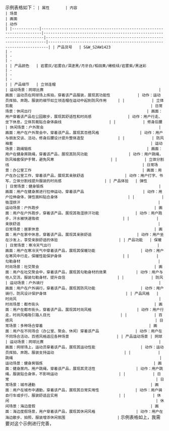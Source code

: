 示例表格如下：
`
| 属性       | 内容                                                                 | 场景                                                                 | 画面                                                                 | 动作                                                                 |
|------------|----------------------------------------------------------------------|----------------------------------------------------------------------|----------------------------------------------------------------------|----------------------------------------------------------------------|
| 产品货号   | S&W_S2AW1423                                                         | -                                                                   | -                                                                   | -                                                                   |
| 产品颜色   | 岩雾灰/岩雾白/深邃黑/月牙白/稻田黄/橄榄绿/岩雾紫/黑迷彩               | -                                                                   | -                                                                   | -                                                                   |
| 产品细节   | 立领连帽                                                             | 运动场景：网球比赛                                                   | 画面：运动员在网球场上挥拍，穿着该产品服装，展现其功能性            | 动作：运动员挥拍、奔跑，服装的细节如立领连帽在运动中起到防风作用     |
|            | 立体剪裁                                                             | 日常场景：休闲出行                                                   | 画面：用户穿着该产品在公园散步，展现其舒适性和时尚感                | 动作：用户行走、坐下休息，立体剪裁贴合身体曲线                     |
|            | 修身后腰                                                             | 休闲场景：户外聚会                                                   | 画面：用户在户外聚会中，穿着该产品，展现其百搭风格                  | 动作：用户与朋友交谈、活动，修身后腰设计提升整体造型               |
|            | 防风袖套                                                             | 运动场景：跳绳锻炼                                                   | 画面：用户在健身房跳绳，穿着该产品，展现其防风功能                  | 动作：用户跳绳，防风袖套保护手臂，避免风寒                         |
|            | 立体分割线                                                           | 日常场景：办公室工作                                                 | 画面：用户在办公室工作，穿着该产品，展现其亲肤舒适                  | 动作：用户打字、书写，立体分割线提升服装的时尚感                   |
| 产品体验   | 弹性                                                                 | 日常场景：健身锻炼                                                   | 画面：用户在健身房进行拉伸运动，穿着该产品                          | 动作：用户拉伸身体，弹性面料贴合身体                               |
|            | 吸湿排汗                                                             | 运动场景：户外跑步                                                   | 画面：用户在户外跑步，穿着该产品，展现其吸湿排汗功能                | 动作：用户跑步，汗水被快速吸收                                     |
|            | 亲肤舒适                                                             | 日常场景：居家休息                                                   | 画面：用户在家中休息，穿着该产品，展现其亲肤舒适                    | 动作：用户坐在沙发上，享受亲肤舒适的体验                           |
| 产品功能   | 保暖                                                                 | 日常场景：寒冷天气出行                                               | 画面：用户在寒冷天气中穿着该产品，展现其保暖功能                    | 动作：用户在寒风中行走，保暖性能保护身体                           |
|            | 勾勒身材                                                             | 时尚场景：社交聚会                                                   | 画面：用户在社交聚会中，穿着该产品，展现其勾勒身材的效果             | 动作：用户与他人交流，服装勾勒身材，提升自信                       |
|            | 防风                                                                 | 运动场景：户外骑行                                                   | 画面：用户在户外骑行，穿着该产品，展现其防风功能                    | 动作：用户骑行，防风设计保护身体                                   |
| 产品风格   | 时尚风                                                               | 时尚场景：都市街头                                                   | 画面：用户在都市街头，穿着该产品，展现其时尚风格                    | 动作：用户行走，时尚风格吸引路人目光                               |
|            | 百搭风                                                               | 日常场景：多种场合穿着                                               | 画面：用户在不同场合（办公室、聚会、休闲）穿着该产品                | 动作：用户在不同场合活动，百搭风格适应各种场景                     |
| 产品运动场景 | 网球                                                                 | 运动场景：网球比赛                                                   | 画面：网球场上，运动员穿着该产品，展现其运动性能                    | 动作：运动员挥拍、奔跑，服装支持运动                               |
|            | 跳绳                                                                 | 运动场景：健身房锻炼                                                 | 画面：健身房内，用户跳绳，穿着该产品，展现其灵活性                  | 动作：用户跳绳，服装贴合身体，不影响运动                           |
|            | 日常                                                                 | 日常场景：城市通勤                                                   | 画面：用户在城市中通勤，穿着该产品，展现其日常实用性                | 动作：用户骑自行车或步行，服装舒适且实用                           |
|            | 休闲                                                                 | 休闲场景：海边度假                                                   | 画面：海边度假场景，用户穿着该产品，展现其休闲风格                  | 动作：用户在海边散步、拍照，服装增添休闲氛围                       |
`
示例表格如上，我需要对这个示例进行完善， 
